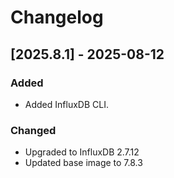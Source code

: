 # Changelog

## [2025.8.1] - 2025-08-12

### Added
- Added InfluxDB CLI.

### Changed
- Upgraded to InfluxDB 2.7.12
- Updated base image to 7.8.3